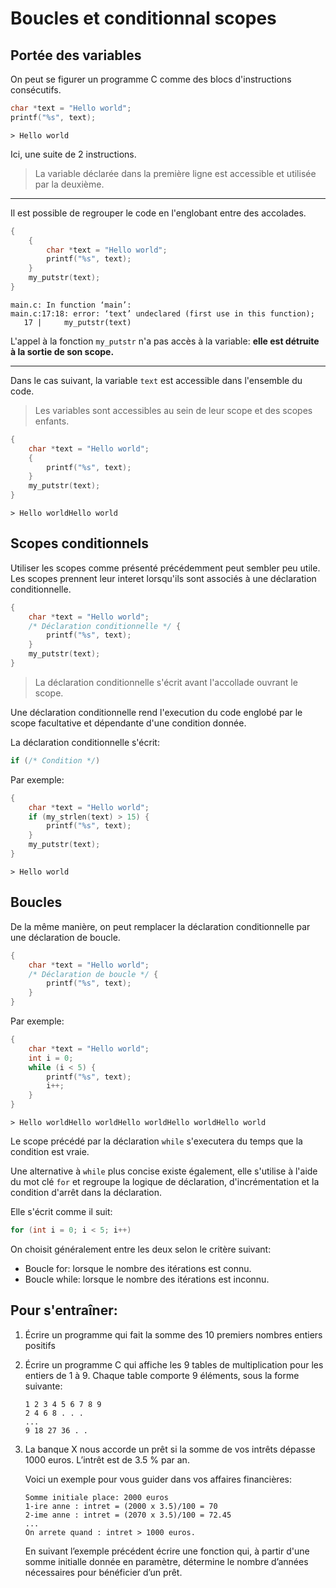 # Boucles et conditionnal scopes

## Portée des variables

On peut se figurer un programme C comme des blocs d'instructions consécutifs.

```c
char *text = "Hello world";
printf("%s", text);
```
```
> Hello world
```

Ici, une suite de 2 instructions.

> La variable déclarée dans la première ligne est accessible et utilisée par la deuxième.
___

Il est possible de regrouper le code en l'englobant entre des accolades.

```c
{
    {
        char *text = "Hello world";
        printf("%s", text);
    }
    my_putstr(text);
}
```
```
main.c: In function ‘main’:
main.c:17:18: error: ‘text’ undeclared (first use in this function);
   17 |     my_putstr(text)
```

L'appel à la fonction `my_putstr` n'a pas accès à la variable: **elle est détruite à la sortie de son scope.**

___

Dans le cas suivant, la variable `text` est accessible dans l'ensemble du code.

> Les variables sont accessibles au sein de leur scope et des scopes enfants.

```c
{
    char *text = "Hello world";
    {
        printf("%s", text);
    }
    my_putstr(text);
}
```
```
> Hello worldHello world
```

## Scopes conditionnels

Utiliser les scopes comme présenté précédemment peut sembler peu utile. Les scopes prennent leur interet lorsqu'ils sont associés à une déclaration conditionnelle.

```c
{
    char *text = "Hello world";
    /* Déclaration conditionnelle */ {
        printf("%s", text);
    }
    my_putstr(text);
}
```
> La déclaration conditionnelle s'écrit avant l'accollade ouvrant le scope.

Une déclaration conditionnelle rend l'execution du code englobé par le scope facultative et dépendante d'une condition donnée.

La déclaration conditionnelle s'écrit:

```c
if (/* Condition */)
```

Par exemple:
```c
{
    char *text = "Hello world";
    if (my_strlen(text) > 15) {
        printf("%s", text);
    }
    my_putstr(text);
}
```
```
> Hello world
```

## Boucles

De la même manière, on peut remplacer la déclaration conditionnelle par une déclaration de boucle.

```c
{
    char *text = "Hello world";
    /* Déclaration de boucle */ {
        printf("%s", text);
    }
}
```

Par exemple:
```c
{
    char *text = "Hello world";
    int i = 0;
    while (i < 5) {
        printf("%s", text);
        i++;
    }
}
```
```
> Hello worldHello worldHello worldHello worldHello world
```

Le scope précédé par la déclaration `while` s'executera du temps que la condition est vraie.

Une alternative à `while` plus concise existe également, elle s'utilise à l'aide du mot clé `for` et regroupe la logique de déclaration, d'incrémentation et la condition d'arrêt dans la déclaration.

Elle s'écrit comme il suit:
```c
for (int i = 0; i < 5; i++)
```

On choisit généralement entre les deux selon le critère suivant:

- Boucle for: lorsque le nombre des itérations est connu.
- Boucle while: lorsque le nombre des itérations est inconnu.

## Pour s'entraîner:
1. Écrire un programme qui fait la somme des 10 premiers nombres entiers positifs

2. Écrire un programme C qui affiche les 9 tables de multiplication pour les entiers de 1 à 9. Chaque table comporte 9 éléments, sous la forme suivante:
    ```
    1 2 3 4 5 6 7 8 9
    2 4 6 8 . . .
    ...
    9 18 27 36 . . 
    ```

3. La banque X nous accorde un prêt si la somme de vos intrêts dépasse 1000 euros. L’intrêt est de 3.5 % par an.

    Voici un exemple pour vous guider dans vos affaires financières:
    ```
    Somme initiale place: 2000 euros
    1-ire anne : intret = (2000 x 3.5)/100 = 70
    2-ime anne : intret = (2070 x 3.5)/100 = 72.45
    ...
    On arrete quand : intret > 1000 euros.
    ```

    En suivant l’exemple précédent écrire une fonction qui, à partir d'une somme initialle donnée en paramètre, détermine le nombre d’années nécessaires pour bénéficier d’un prêt.

